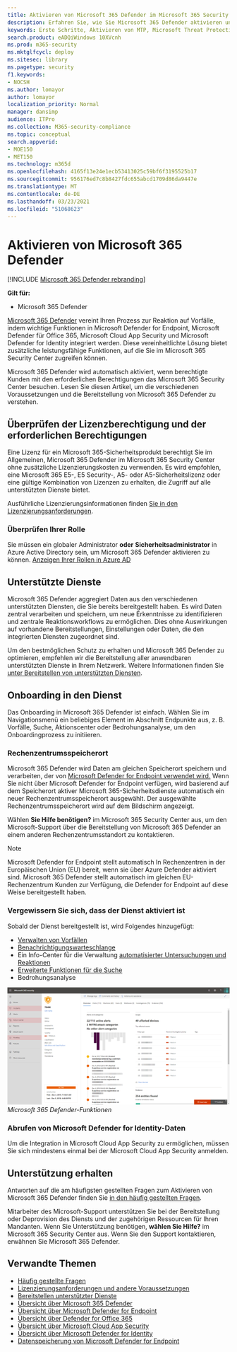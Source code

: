 ```yaml
---
title: Aktivieren von Microsoft 365 Defender im Microsoft 365 Security Center
description: Erfahren Sie, wie Sie Microsoft 365 Defender aktivieren und mit der Integration Ihres Sicherheitsvorfalls und Ihrer Reaktion beginnen.
keywords: Erste Schritte, Aktivieren von MTP, Microsoft Threat Protection, M365, Sicherheit, Datenspeicherort, erforderlichen Berechtigungen, Lizenzberechtigung, Einstellungsseite
search.product: eADQiWindows 10XVcnh
ms.prod: m365-security
ms.mktglfcycl: deploy
ms.sitesec: library
ms.pagetype: security
f1.keywords:
- NOCSH
ms.author: lomayor
author: lomayor
localization_priority: Normal
manager: dansimp
audience: ITPro
ms.collection: M365-security-compliance
ms.topic: conceptual
search.appverid:
- MOE150
- MET150
ms.technology: m365d
ms.openlocfilehash: 4165f13e24e1ecb53413025c59bf6f3195525b17
ms.sourcegitcommit: 956176ed7c8b8427fdc655abcd1709d86da9447e
ms.translationtype: MT
ms.contentlocale: de-DE
ms.lasthandoff: 03/23/2021
ms.locfileid: "51068623"
---
```

# <a name="turn-on-microsoft-365-defender"></a>Aktivieren von Microsoft 365 Defender

[!INCLUDE [Microsoft 365 Defender rebranding](../includes/microsoft-defender.md)]


**Gilt für:**
- Microsoft 365 Defender

[Microsoft 365 Defender](microsoft-365-defender.md) vereint Ihren Prozess zur Reaktion auf Vorfälle, indem wichtige Funktionen in Microsoft Defender for Endpoint, Microsoft Defender für Office 365, Microsoft Cloud App Security und Microsoft Defender for Identity integriert werden. Diese vereinheitlichte Lösung bietet zusätzliche leistungsfähige Funktionen, auf die Sie im Microsoft 365 Security Center zugreifen können.

Microsoft 365 Defender wird automatisch aktiviert, wenn berechtigte Kunden mit den erforderlichen Berechtigungen das Microsoft 365 Security Center besuchen. Lesen Sie diesen Artikel, um die verschiedenen Voraussetzungen und die Bereitstellung von Microsoft 365 Defender zu verstehen.

## <a name="check-license-eligibility-and-required-permissions"></a>Überprüfen der Lizenzberechtigung und der erforderlichen Berechtigungen

Eine Lizenz für ein Microsoft 365-Sicherheitsprodukt berechtigt Sie im Allgemeinen, Microsoft 365 Defender im Microsoft 365 Security Center ohne zusätzliche Lizenzierungskosten zu verwenden. Es wird empfohlen, eine Microsoft 365 E5-, E5 Security-, A5- oder A5-Sicherheitslizenz oder eine gültige Kombination von Lizenzen zu erhalten, die Zugriff auf alle unterstützten Dienste bietet.

Ausführliche Lizenzierungsinformationen finden [Sie in den Lizenzierungsanforderungen](prerequisites.md#licensing-requirements).

### <a name="check-your-role"></a>Überprüfen Ihrer Rolle

Sie müssen ein globaler Administrator **oder** **Sicherheitsadministrator** in Azure Active Directory sein, um Microsoft 365 Defender aktivieren zu können. [Anzeigen Ihrer Rollen in Azure AD](/azure/active-directory/users-groups-roles/directory-manage-roles-portal)

## <a name="supported-services"></a>Unterstützte Dienste

Microsoft 365 Defender aggregiert Daten aus den verschiedenen unterstützten Diensten, die Sie bereits bereitgestellt haben. Es wird Daten zentral verarbeiten und speichern, um neue Erkenntnisse zu identifizieren und zentrale Reaktionsworkflows zu ermöglichen. Dies ohne Auswirkungen auf vorhandene Bereitstellungen, Einstellungen oder Daten, die den integrierten Diensten zugeordnet sind.

Um den bestmöglichen Schutz zu erhalten und Microsoft 365 Defender zu optimieren, empfehlen wir die Bereitstellung aller anwendbaren unterstützten Dienste in Ihrem Netzwerk. Weitere Informationen finden Sie [unter Bereitstellen von unterstützten Diensten](deploy-supported-services.md).

## <a name="onboard-to-the-service"></a>Onboarding in den Dienst
Das Onboarding in Microsoft 365 Defender ist einfach. Wählen Sie im Navigationsmenü ein beliebiges Element im Abschnitt Endpunkte aus, z. B. Vorfälle, Suche, Aktionscenter oder Bedrohungsanalyse, um den Onboardingprozess zu initiieren. 

### <a name="data-center-location"></a>Rechenzentrumsspeicherort

Microsoft 365 Defender wird Daten am gleichen Speicherort speichern und verarbeiten, der von [Microsoft Defender for Endpoint verwendet wird.](/windows/security/threat-protection/microsoft-defender-atp/data-storage-privacy) Wenn Sie nicht über Microsoft Defender for Endpoint verfügen, wird basierend auf dem Speicherort aktiver Microsoft 365-Sicherheitsdienste automatisch ein neuer Rechenzentrumsspeicherort ausgewählt. Der ausgewählte Rechenzentrumsspeicherort wird auf dem Bildschirm angezeigt.

Wählen **Sie Hilfe benötigen?** im Microsoft 365 Security Center aus, um den Microsoft-Support über die Bereitstellung von Microsoft 365 Defender an einem anderen Rechenzentrumsstandort zu kontaktieren.

> [!NOTE]
> Microsoft Defender for Endpoint stellt automatisch In Rechenzentren in der Europäischen Union (EU) bereit, wenn sie über Azure Defender aktiviert sind. Microsoft 365 Defender stellt automatisch im gleichen EU-Rechenzentrum Kunden zur Verfügung, die Defender for Endpoint auf diese Weise bereitgestellt haben.

### <a name="confirm-that-the-service-is-on"></a>Vergewissern Sie sich, dass der Dienst aktiviert ist

Sobald der Dienst bereitgestellt ist, wird Folgendes hinzugefügt:

- [Verwalten von Vorfällen](incidents-overview.md)
- [Benachrichtigungswarteschlange](investigate-alerts.md)
- Ein Info-Center für die Verwaltung [automatisierter Untersuchungen und Reaktionen](m365d-autoir.md)
- [Erweiterte Funktionen für die Suche](advanced-hunting-overview.md)
- Bedrohungsanalyse

![Abbildung des Microsoft 365 Security Center-Navigationsbereichs mit Microsoft 365 Defender bietet Microsoft 365 Security Center mit Vorfallverwaltung und anderen ](../../media/mtp-enable/mtp-on.png)
 *Microsoft 365 Defender-Funktionen*

### <a name="getting-microsoft-defender-for-identity-data"></a>Abrufen von Microsoft Defender for Identity-Daten 
Um die Integration in Microsoft Cloud App Security zu ermöglichen, müssen Sie sich mindestens einmal bei der Microsoft Cloud App Security anmelden.

## <a name="get-assistance"></a>Unterstützung erhalten

Antworten auf die am häufigsten gestellten Fragen zum Aktivieren von Microsoft 365 Defender finden Sie [in den häufig gestellten Fragen](m365d-enable-faq.md).

Mitarbeiter des Microsoft-Support unterstützen Sie bei der Bereitstellung oder Deprovision des Diensts und der zugehörigen Ressourcen für Ihren Mandanten. Wenn Sie Unterstützung benötigen, **wählen Sie Hilfe?** im Microsoft 365 Security Center aus. Wenn Sie den Support kontaktieren, erwähnen Sie Microsoft 365 Defender.

## <a name="related-topics"></a>Verwandte Themen

- [Häufig gestellte Fragen](m365d-enable-faq.md)
- [Lizenzierungsanforderungen und andere Voraussetzungen](prerequisites.md)
- [Bereitstellen unterstützter Dienste](deploy-supported-services.md)
- [Übersicht über Microsoft 365 Defender](microsoft-365-defender.md)
- [Übersicht über Microsoft Defender for Endpoint](../defender-endpoint/microsoft-defender-advanced-threat-protection.md)
- [Übersicht über Defender for Office 365](../defender-365-security/defender-for-office-365.md)
- [Übersicht über Microsoft Cloud App Security](/cloud-app-security/what-is-cloud-app-security)
- [Übersicht über Microsoft Defender for Identity](/azure-advanced-threat-protection/what-is-atp)
- [Datenspeicherung von Microsoft Defender for Endpoint](../defender-endpoint/data-storage-privacy.md)
